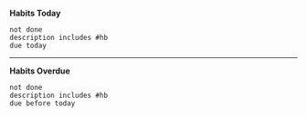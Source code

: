 **Habits Today**
```tasks
not done
description includes #hb
due today
```
---
**Habits Overdue**
```tasks
not done
description includes #hb
due before today
```